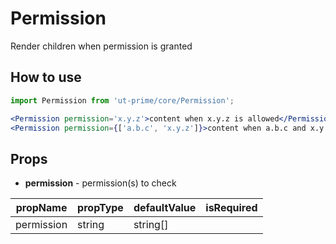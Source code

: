 # Permission

Render children when permission is granted

## How to use

```jsx
import Permission from 'ut-prime/core/Permission';

<Permission permission='x.y.z'>content when x.y.z is allowed</Permission>
<Permission permission={['a.b.c', 'x.y.z']}>content when a.b.c and x.y.z are allowed</Permission>
```

## Props

- **permission** - permission(s) to check

| propName   | propType          | defaultValue | isRequired |
| ---------- | ----------------- | ------------ | ---------- |
| permission | string | string[] |              | no         |
